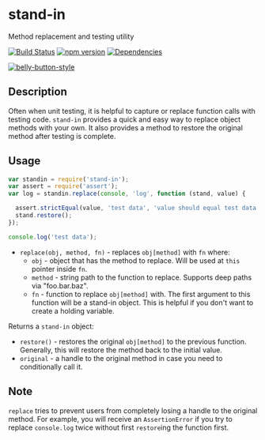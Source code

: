 # stand-in
Method replacement and testing utility

[![Build Status](https://travis-ci.org/continuationlabs/stand-in.svg?branch=master)](https://travis-ci.org/continuationlabs/stand-in)
[![npm version](https://img.shields.io/npm/v/stand-in.svg)](https://www.npmjs.org/package/stand-in)
[![Dependencies](https://img.shields.io/david/continuationlabs/stand-in.svg)](https://github.com/continuationlabs/stand-in)

[![belly-button-style](https://cdn.rawgit.com/continuationlabs/belly-button/master/badge.svg)](https://github.com/continuationlabs/belly-button)

## Description

Often when unit testing, it is helpful to capture or replace function calls with testing code. `stand-in` provides a quick and easy way to replace object methods with your own. It also provides a method to restore the original method after testing is complete.

## Usage

```javascript
var standin = require('stand-in');
var assert = require('assert');
var log = standin.replace(console, 'log', function (stand, value) {

  assert.strictEqual(value, 'test data', 'value should equal test data');
  stand.restore();
});

console.log('test data');
```

- `replace(obj, method, fn)` - replaces `obj[method]` with `fn` where:
  - `obj` - object that has the method to replace. Will be used at `this` pointer inside `fn`.
  - `method` - string path to the function to replace. Supports deep paths via "foo.bar.baz".
  - `fn` - function to replace `obj[method]` with. The first argument to this function will be a stand-in object. This is helpful if you don't want to create a holding variable.

Returns a `stand-in` object:
  - `restore()` - restores the original `obj[method]` to the previous function. Generally, this will restore the method back to the initial value.
  - `original` - a handle to the original method in case you need to conditionally call it.

## Note

`replace` tries to prevent users from completely losing a handle to the original method. For example, you will receive an `AssertionError` if you try to replace `console.log` twice without first `restore`ing the function first.
